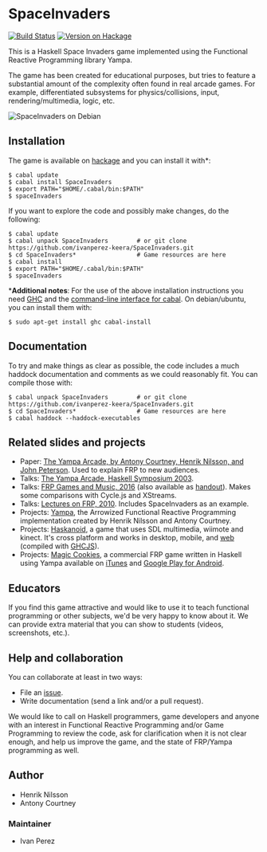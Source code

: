 # SpaceInvaders

[![Build Status](https://travis-ci.org/ivanperez-keera/SpaceInvaders.svg?branch=master)](https://travis-ci.org/ivanperez-keera/SpaceInvaders)
[![Version on Hackage](https://img.shields.io/hackage/v/SpaceInvaders.svg)](https://hackage.haskell.org/package/SpaceInvaders)

This is a Haskell Space Invaders game implemented using the Functional
Reactive Programming library Yampa.

The game has been created for educational purposes, but tries to feature a
substantial amount of the complexity often found in real arcade games. For example,
differentiated subsystems for physics/collisions, input, rendering/multimedia, logic, etc.

![SpaceInvaders on Debian](screenshots/gameplay.gif?raw=true)

## Installation

The game is available on [hackage](https://hackage.haskell.org/package/SpaceInvaders) and you can install it with*:

```
$ cabal update
$ cabal install SpaceInvaders
$ export PATH="$HOME/.cabal/bin:$PATH"
$ spaceInvaders
```

If you want to explore the code and possibly make changes, do the following:

```
$ cabal update
$ cabal unpack SpaceInvaders        # or git clone https://github.com/ivanperez-keera/SpaceInvaders.git
$ cd SpaceInvaders*                 # Game resources are here
$ cabal install
$ export PATH="$HOME/.cabal/bin:$PATH"
$ spaceInvaders
```

*__Additional notes__:
For the use of the above installation instructions you need [GHC](https://www.haskell.org/ghc/) and the [command-line interface for cabal](https://github.com/haskell/cabal/tree/master/cabal-install). On debian/ubuntu, you can install them with:

```
$ sudo apt-get install ghc cabal-install
```

## Documentation

To try and make things as clear as possible, the code includes a much haddock
documentation and comments as we could reasonably fit. You can compile those with:

```
$ cabal unpack SpaceInvaders        # or git clone https://github.com/ivanperez-keera/SpaceInvaders.git
$ cd SpaceInvaders*                 # Game resources are here
$ cabal haddock --haddock-executables
```

## Related slides and projects

* Paper: [The Yampa Arcade, by Antony Courtney, Henrik Nilsson, and John Peterson](http://www.cs.nott.ac.uk/~psznhn/papers.html#hw2003). Used to explain FRP to new audiences.
* Talks: [The Yampa Arcade, Haskell Symposium 2003](http://www.cs.nott.ac.uk/~psznhn/Talks/HW2003-YampaArcade.pdf).
* Talks: [FRP Games and Music, 2016](http://www.cs.nott.ac.uk/~psznhn/Talks/7digital-July2016-IntroductionToFRPAndYampaThroughGamesAndMusic.pdf) (also available as [handout](http://www.cs.nott.ac.uk/~psznhn/Talks/7digital-July2016-IntroductionToFRPAndYampaThroughGamesAndMusic-4up.pdf)). Makes some comparisons with Cycle.js and XStreams.
* Talks: [Lectures on FRP, 2010](http://www.cs.nott.ac.uk/~psznhn/ITU-FRP2010/ITU-FRP2010.html). Includes SpaceInvaders as an example.
* Projects: [Yampa](http://github.com/ivanperez-keera/Yampa), the Arrowized Functional Reactive Programming implementation created by Henrik Nilsson and Antony Courtney.
* Projects: [Haskanoid](https://github.com/ivanperez-keera/haskanoid), a game that uses SDL multimedia, wiimote and kinect. It's cross platform and works in desktop, mobile, and [web](http://ivanperez-keera.github.io/haskanoid/haskanoid.jsexe/index.html) (compiled with [GHCJS](https://github.com/ghcjs/ghcjs)).
* Projects: [Magic Cookies](https://github.com/keera-studios/magic-cookies), a commercial FRP game written in Haskell using Yampa available on [iTunes](https://itunes.apple.com/us/app/magic-cookies/id1244709871) and [Google Play for Android](https://play.google.com/store/apps/details?id=uk.co.keera.games.magiccookies&hl=en).

## Educators

If you find this game attractive and would like to use it to teach functional
programming or other subjects, we'd be very happy to know about it. We can
provide extra material that you can show to students (videos, screenshots,
etc.).

## Help and collaboration

You can collaborate at least in two ways:

* File an [issue](https://github.com/ivanperez-keera/SpaceInvaders/issues).
* Write documentation (send a link and/or a pull request).

We would like to call on Haskell programmers, game developers and anyone with an interest in Functional Reactive Programming and/or Game Programming to review the code, ask for clarification when it is not clear enough, and help us improve the game, and the state of FRP/Yampa programming as well.

## Author

* Henrik Nilsson
* Antony Courtney

### Maintainer

* Ivan Perez
